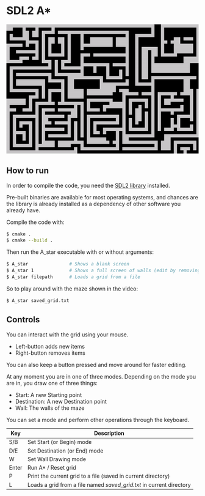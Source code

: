 # SDL2 A*

![A star animation](gifs/astar_maze.gif)

## How to run
In order to compile the code, you need the [SDL2 library](https://wiki.libsdl.org/SDL2/Installation) installed.

Pre-built binaries are available for most operating systems, and chances are the library is already installed as a dependency of other software you already have.

Compile the code with:
```bash
$ cmake .
$ cmake --build .
```

Then run the A_star executable with or without arguments:
```bash
$ A_star               # Shows a blank screen
$ A_star 1             # Shows a full screen of walls (edit by removing rathen then adding)
$ A_star filepath      # Loads a grid from a file
```

So to play around with the maze shown in the video:
```bash
$ A_star saved_grid.txt
```

## Controls
You can interact with the grid using your mouse.

- Left-button adds new items
- Right-button removes items

You can also keep a button pressed and move around for faster editing.

At any moment you are in one of three modes. Depending on the mode you are in, you draw one of three things:
- Start: A new Starting point
- Destination: A new Destination point
- Wall: The walls of the maze

You can set a mode and perform other operations through the keyboard.

| Key | Description |
|-----------|-------------|
|S/B| Set Start (or Begin) mode|
|D/E| Set Destination (or End) mode|
|W| Set Wall Drawing mode |
|Enter|  Run A* / Reset grid |
|P| Print the current grid to a file (saved in current directory) |
|L| Loads a grid from a file named _saved_grid.txt_  in current directory |
